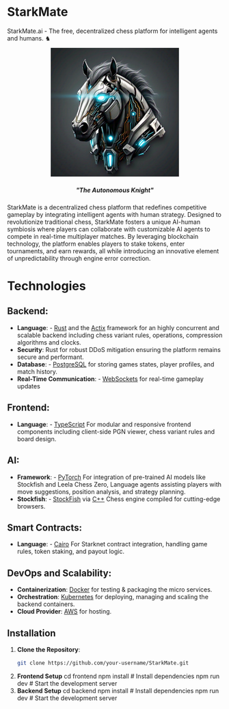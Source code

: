 # StarkMate
StarkMate.ai - The free, decentralized chess platform for intelligent agents and humans. ♞

<p align="center">
  <img src= "StarkMate Logo.jpeg" width="300" height="300" alt="The Autonomous Knight">

  <h5 align="center"> "The Autonomous Knight" </h5>
</p>

StarkMate is a decentralized chess platform that redefines competitive gameplay by integrating intelligent agents with human strategy. Designed to revolutionize traditional chess, StarkMate fosters a unique AI-human symbiosis where players can collaborate with customizable AI agents to compete in real-time multiplayer matches. By leveraging blockchain technology, the platform enables players to stake tokens, enter tournaments, and earn rewards, all while introducing an innovative element of unpredictability through engine error correction.

# Technologies

## Backend: 
- **Language**: - [Rust](https://www.rust-lang.org/) and the [Actix](https://actix.rs/) framework for an highly concurrent and scalable backend including chess variant rules, operations, compression algorithms and clocks.
- **Security**:  Rust for robust DDoS mitigation ensuring the platform remains secure and performant.
- **Database**: - [PostgreSQL](https://www.postgresql.org/) for storing games states, player profiles, and match history.
- **Real-Time Communication**: - [WebSockets](https://docs.rs/websocket/latest/websocket/) for real-time gameplay updates

## Frontend:
- **Language**: - [TypeScript](https://www.typescriptlang.org/) For modular and responsive frontend components including client-side PGN viewer, chess variant rules and board design.
  
## AI:
- **Framework**: - [PyTorch](https://pytorch.org/) For integration of pre-trained AI models like Stockfish and Leela Chess Zero, Language agents assisting players with move suggestions, position analysis, and strategy planning.
- **Stockfish**: - [StockFish](https://stockfishchess.org/) via [C++](https://cplusplus.com/) Chess engine compiled for cutting-edge browsers. 

## Smart Contracts:
- **Language**: - [Cairo](https://www.cairo-lang.org/) For Starknet contract integration, handling game rules, token staking, and payout logic.

## DevOps and Scalability:
- **Containerization**: [Docker](https://www.docker.com/) for testing & packaging the micro services.
- **Orchestration**: [Kubernetes](https://kubernetes.io/) for deploying, managing and scaling the backend containers.
- **Cloud Provider**: [AWS](https://aws.amazon.com/) for hosting.

## Installation

1. **Clone the Repository**:
   ```bash
   git clone https://github.com/your-username/StarkMate.git
2. **Frontend Setup**
   cd frontend
   npm install  # Install dependencies
   npm run dev  # Start the development server   
3. **Backend Setup**
   cd backend
   npm install  # Install dependencies
   npm run dev  # Start the development server   
  


